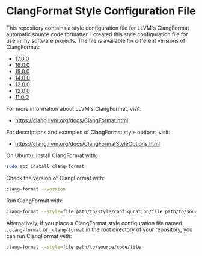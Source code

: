 # ClangFormat Style Configuration File

This repository contains a style configuration file for LLVM's ClangFormat automatic source code formatter. I created this style configuration file for use in my software projects. The file is available for different versions of ClangFormat:

- [17.0.0](17.0.0/.clang-format)
- [16.0.0](16.0.0/.clang-format)
- [15.0.0](15.0.0/.clang-format)
- [14.0.0](14.0.0/.clang-format)
- [13.0.0](13.0.0/.clang-format)
- [12.0.0](12.0.0/.clang-format)
- [11.0.0](11.0.0/.clang-format)

For more information about LLVM's ClangFormat, visit:

- <https://clang.llvm.org/docs/ClangFormat.html>

For descriptions and examples of ClangFormat style options, visit:

- <https://clang.llvm.org/docs/ClangFormatStyleOptions.html>

On Ubuntu, install ClangFormat with:

```BASH
sudo apt install clang-format
```

Check the version of ClangFormat with:

```BASH
clang-format --version
```

Run ClangFormat with:

```BASH
clang-format --style=file:path/to/style/configuration/file path/to/source/code/file
```

Alternatively, if you place a ClangFormat style configuration file named `.clang-format` or `_clang-format` in the root directory of your repository, you can run ClangFormat with:

```BASH
clang-format --style=file path/to/source/code/file
```
